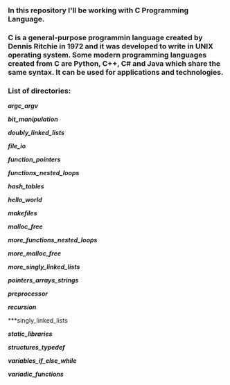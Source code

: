 ### In this repository I'll be working with C Programming Language. 

### C is a general-purpose programmin language created by Dennis Ritchie in 1972 and it was developed to write in UNIX operating system. Some modern programming languages created from C are Python, C++, C# and Java which share the same syntax. It can be used for applications and technologies.

### List of directories:
***argc_argv***

***bit_manipulation***

***doubly_linked_lists***

***file_io***

***function_pointers***

***functions_nested_loops***

***hash_tables***

***hello_world***

***makefiles***

***malloc_free***

***more_functions_nested_loops***

***more_malloc_free***

***more_singly_linked_lists***

***pointers_arrays_strings***

***preprocessor***

***recursion***

***singly_linked_lists

***static_libraries***

***structures_typedef***

***variables_if_else_while***

***variadic_functions***
